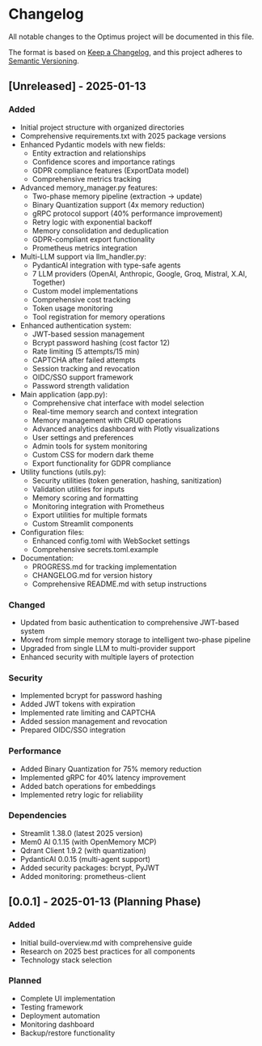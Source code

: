 # Changelog

All notable changes to the Optimus project will be documented in this file.

The format is based on [Keep a Changelog](https://keepachangelog.com/en/1.0.0/),
and this project adheres to [Semantic Versioning](https://semver.org/spec/v2.0.0.html).

## [Unreleased] - 2025-01-13

### Added
- Initial project structure with organized directories
- Comprehensive requirements.txt with 2025 package versions
- Enhanced Pydantic models with new fields:
  - Entity extraction and relationships
  - Confidence scores and importance ratings
  - GDPR compliance features (ExportData model)
  - Comprehensive metrics tracking
- Advanced memory_manager.py features:
  - Two-phase memory pipeline (extraction → update)
  - Binary Quantization support (4x memory reduction)
  - gRPC protocol support (40% performance improvement)
  - Retry logic with exponential backoff
  - Memory consolidation and deduplication
  - GDPR-compliant export functionality
  - Prometheus metrics integration
- Multi-LLM support via llm_handler.py:
  - PydanticAI integration with type-safe agents
  - 7 LLM providers (OpenAI, Anthropic, Google, Groq, Mistral, X.AI, Together)
  - Custom model implementations
  - Comprehensive cost tracking
  - Token usage monitoring
  - Tool registration for memory operations
- Enhanced authentication system:
  - JWT-based session management
  - Bcrypt password hashing (cost factor 12)
  - Rate limiting (5 attempts/15 min)
  - CAPTCHA after failed attempts
  - Session tracking and revocation
  - OIDC/SSO support framework
  - Password strength validation
- Main application (app.py):
  - Comprehensive chat interface with model selection
  - Real-time memory search and context integration
  - Memory management with CRUD operations
  - Advanced analytics dashboard with Plotly visualizations
  - User settings and preferences
  - Admin tools for system monitoring
  - Custom CSS for modern dark theme
  - Export functionality for GDPR compliance
- Utility functions (utils.py):
  - Security utilities (token generation, hashing, sanitization)
  - Validation utilities for inputs
  - Memory scoring and formatting
  - Monitoring integration with Prometheus
  - Export utilities for multiple formats
  - Custom Streamlit components
- Configuration files:
  - Enhanced config.toml with WebSocket settings
  - Comprehensive secrets.toml.example
- Documentation:
  - PROGRESS.md for tracking implementation
  - CHANGELOG.md for version history
  - Comprehensive README.md with setup instructions

### Changed
- Updated from basic authentication to comprehensive JWT-based system
- Moved from simple memory storage to intelligent two-phase pipeline
- Upgraded from single LLM to multi-provider support
- Enhanced security with multiple layers of protection

### Security
- Implemented bcrypt for password hashing
- Added JWT tokens with expiration
- Implemented rate limiting and CAPTCHA
- Added session management and revocation
- Prepared OIDC/SSO integration

### Performance
- Added Binary Quantization for 75% memory reduction
- Implemented gRPC for 40% latency improvement
- Added batch operations for embeddings
- Implemented retry logic for reliability

### Dependencies
- Streamlit 1.38.0 (latest 2025 version)
- Mem0 AI 0.1.15 (with OpenMemory MCP)
- Qdrant Client 1.9.2 (with quantization)
- PydanticAI 0.0.15 (multi-agent support)
- Added security packages: bcrypt, PyJWT
- Added monitoring: prometheus-client

## [0.0.1] - 2025-01-13 (Planning Phase)

### Added
- Initial build-overview.md with comprehensive guide
- Research on 2025 best practices for all components
- Technology stack selection

### Planned
- Complete UI implementation
- Testing framework
- Deployment automation
- Monitoring dashboard
- Backup/restore functionality